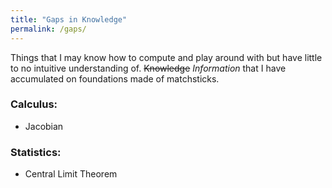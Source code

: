 ```yaml
---
title: "Gaps in Knowledge"
permalink: /gaps/
---
```


Things that I may know how to compute and play around with but have little to no intuitive understanding of. ~~Knowledge~~ _Information_ that I have accumulated on foundations made of matchsticks.

### Calculus:
- Jacobian

### Statistics:
- Central Limit Theorem
